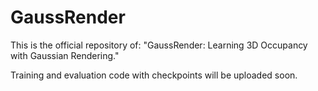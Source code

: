 # GaussRender
This is the official repository of: "GaussRender: Learning 3D Occupancy with Gaussian Rendering."

Training and evaluation code with checkpoints will be uploaded soon.
